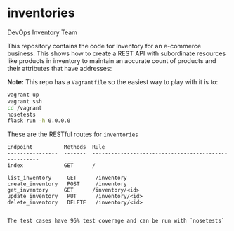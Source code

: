# inventories
DevOps Inventory Team

This repository contains the code for Inventory for an e-commerce business. This shows how to create a REST API with subordinate resources like products in inventory to maintain an accurate count of products and their attributes that have addresses:

**Note:** This repo has a `Vagrantfile` so the easiest way to play with it is to:

```bash
vagrant up
vagrant ssh
cd /vagrant
nosetests
flask run -h 0.0.0.0
```

These are the RESTful routes for `inventories` 
```
Endpoint          Methods  Rule
----------------  -------  -----------------------------------------------------
index             GET      /

list_inventory     GET      /inventory
create_inventory   POST     /inventory
get_inventory     GET      /inventory/<id>
update_inventory   PUT      /inventory/<id>
delete_inventory   DELETE   /inventory/<id>


The test cases have 96% test coverage and can be run with `nosetests`
